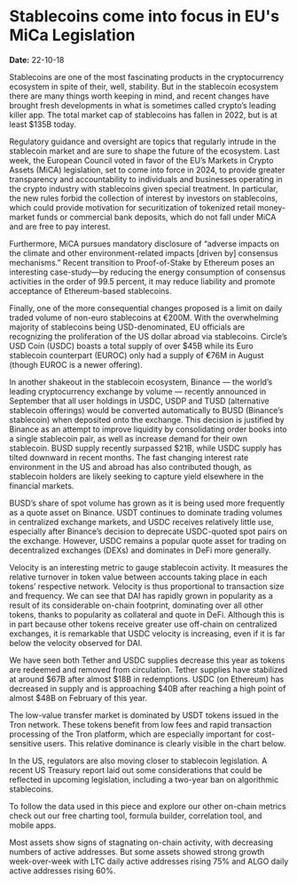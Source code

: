 # Stablecoins come into focus in EU's MiCa Legislation

**Date:** 22-10-18

Stablecoins are one of the most fascinating products in the cryptocurrency ecosystem in spite of their, well, stability. But in the stablecoin ecosystem there are many things worth keeping in mind, and recent changes have brought fresh developments in what is sometimes called crypto’s leading killer app. The total market cap of stablecoins has fallen in 2022, but is at least $135B today.

Regulatory guidance and oversight are topics that regularly intrude in the stablecoin market and are sure to shape the future of the ecosystem. Last week, the European Council voted in favor of the EU’s Markets in Crypto Assets (MiCA) legislation, set to come into force in 2024, to provide greater transparency and accountability to individuals and businesses operating in the crypto industry with stablecoins given special treatment. In particular, the new rules forbid the collection of interest by investors on stablecoins, which could provide motivation for securitization of tokenized retail money-market funds or commercial bank deposits, which do not fall under MiCA and are free to pay interest.

Furthermore, MiCA pursues mandatory disclosure of “adverse impacts on the climate and other environment-related impacts [driven by] consensus mechanisms.” Recent transition to Proof-of-Stake by Ethereum poses an interesting case-study—by reducing the energy consumption of consensus activities in the order of 99.5 percent, it may reduce liability and promote acceptance of Ethereum-based stablecoins.

Finally, one of the more consequential changes proposed is a limit on daily traded volume of non-euro stablecoins at €200M. With the overwhelming majority of stablecoins being USD-denominated, EU officials are recognizing the proliferation of the US dollar abroad via stablecoins. Circle’s USD Coin (USDC) boasts a total supply of over $45B while its Euro stablecoin counterpart (EUROC) only had a supply of €76M in August (though EUROC is a newer offering).

In another shakeout in the stablecoin ecosystem, Binance — the world’s leading cryptocurrency exchange by volume — recently announced in September that all user holdings in USDC, USDP and TUSD (alternative stablecoin offerings) would be converted automatically to BUSD (Binance’s stablecoin) when deposited onto the exchange. This decision is justified by Binance as an attempt to improve liquidity by consolidating order books into a single stablecoin pair, as well as increase demand for their own stablecoin. BUSD supply recently surpassed $21B, while USDC supply has tilted downward in recent months. The fast changing interest rate environment in the US and abroad has also contributed though, as stablecoin holders are likely seeking to capture yield elsewhere in the financial markets.

BUSD’s share of spot volume has grown as it is being used more frequently as a quote asset on Binance. USDT continues to dominate trading volumes in centralized exchange markets, and USDC receives relatively little use, especially after Binance’s decision to deprecate USDC-quoted spot pairs on the exchange. However, USDC remains a popular quote asset for trading on decentralized exchanges (DEXs) and dominates in DeFi more generally.

Velocity is an interesting metric to gauge stablecoin activity. It measures the relative turnover in token value between accounts taking place in each tokens’ respective network. Velocity is thus proportional to transaction size and frequency. We can see that DAI has rapidly grown in popularity as a result of its considerable on-chain footprint, dominating over all other tokens, thanks to popularity as collateral and quote in DeFi. Although this is in part because other tokens receive greater use off-chain on centralized exchanges, it is remarkable that USDC velocity is increasing, even if it is far below the velocity observed for DAI.

We have seen both Tether and USDC supplies decrease this year as tokens are redeemed and removed from circulation. Tether supplies have stabilized at around $67B after almost $18B in redemptions. USDC (on Ethereum) has decreased in supply and is approaching $40B after reaching a high point of almost $48B on February of this year.

The low-value transfer market is dominated by USDT tokens issued in the Tron network. These tokens benefit from low fees and rapid transaction processing of the Tron platform, which are especially important for cost-sensitive users. This relative dominance is clearly visible in the chart below.

In the US, regulators are also moving closer to stablecoin legislation. A recent US Treasury report laid out some considerations that could be reflected in upcoming legislation, including a two-year ban on algorithmic stablecoins.

To follow the data used in this piece and explore our other on-chain metrics check out our free charting tool, formula builder, correlation tool, and mobile apps.

Most assets show signs of stagnating on-chain activity, with decreasing numbers of active addresses. But some assets showed strong growth week-over-week with LTC daily active addresses rising 75% and ALGO daily active addresses rising 60%.
